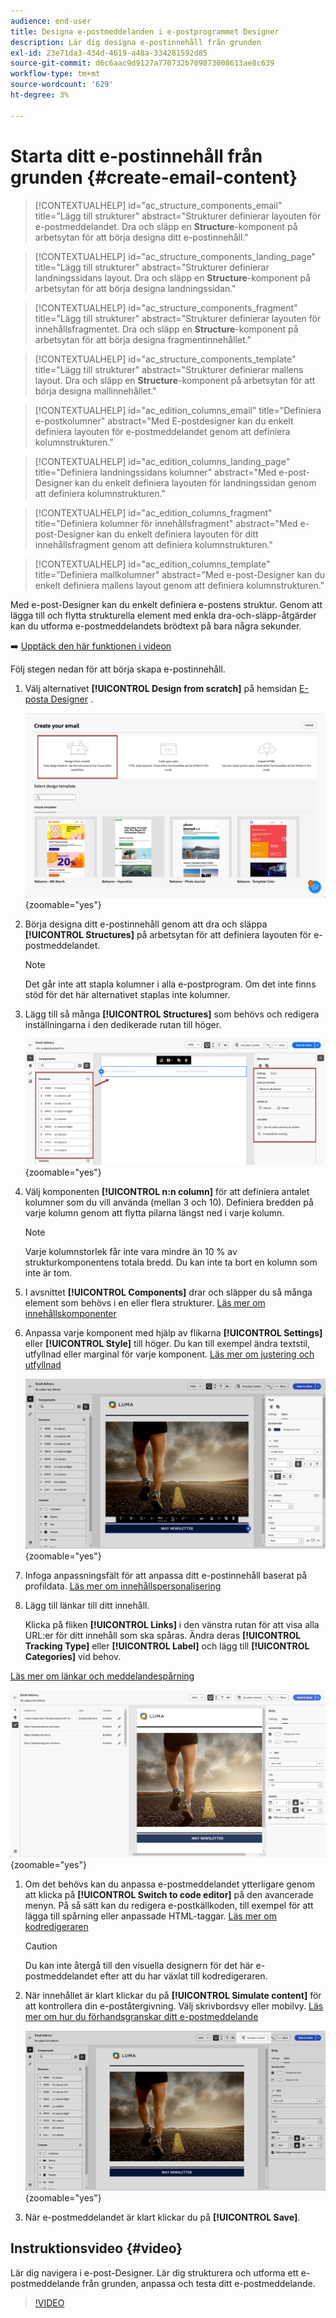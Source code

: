 ```yaml
---
audience: end-user
title: Designa e-postmeddelanden i e-postprogrammet Designer
description: Lär dig designa e-postinnehåll från grunden
exl-id: 23e71da3-434d-4619-a48a-334281592d85
source-git-commit: d6c6aac9d9127a770732b709873008613ae8c639
workflow-type: tm+mt
source-wordcount: '629'
ht-degree: 3%

---
```


# Starta ditt e-postinnehåll från grunden {#create-email-content}

>[!CONTEXTUALHELP]
>id="ac_structure_components_email"
>title="Lägg till strukturer"
>abstract="Strukturer definierar layouten för e-postmeddelandet. Dra och släpp en **Structure**-komponent på arbetsytan för att börja designa ditt e-postinnehåll."

>[!CONTEXTUALHELP]
>id="ac_structure_components_landing_page"
>title="Lägg till strukturer"
>abstract="Strukturer definierar landningssidans layout. Dra och släpp en **Structure**-komponent på arbetsytan för att börja designa landningssidan."

>[!CONTEXTUALHELP]
>id="ac_structure_components_fragment"
>title="Lägg till strukturer"
>abstract="Strukturer definierar layouten för innehållsfragmentet. Dra och släpp en **Structure**-komponent på arbetsytan för att börja designa fragmentinnehållet."

>[!CONTEXTUALHELP]
>id="ac_structure_components_template"
>title="Lägg till strukturer"
>abstract="Strukturer definierar mallens layout. Dra och släpp en **Structure**-komponent på arbetsytan för att börja designa mallinnehållet."

>[!CONTEXTUALHELP]
>id="ac_edition_columns_email"
>title="Definiera e-postkolumner"
>abstract="Med E-postdesigner kan du enkelt definiera layouten för e-postmeddelandet genom att definiera kolumnstrukturen."

>[!CONTEXTUALHELP]
>id="ac_edition_columns_landing_page"
>title="Definiera landningssidans kolumner"
>abstract="Med e-post-Designer kan du enkelt definiera layouten för landningssidan genom att definiera kolumnstrukturen."

>[!CONTEXTUALHELP]
>id="ac_edition_columns_fragment"
>title="Definiera kolumner för innehållsfragment"
>abstract="Med e-post-Designer kan du enkelt definiera layouten för ditt innehållsfragment genom att definiera kolumnstrukturen."

>[!CONTEXTUALHELP]
>id="ac_edition_columns_template"
>title="Definiera mallkolumner"
>abstract="Med e-post-Designer kan du enkelt definiera mallens layout genom att definiera kolumnstrukturen."

Med e-post-Designer kan du enkelt definiera e-postens struktur. Genom att lägga till och flytta strukturella element med enkla dra-och-släpp-åtgärder kan du utforma e-postmeddelandets brödtext på bara några sekunder.

➡️ [Upptäck den här funktionen i videon](#video)

Följ stegen nedan för att börja skapa e-postinnehåll.

1. Välj alternativet **[!UICONTROL Design from scratch]** på hemsidan [E-posta Designer](get-started-email-designer.md#start-authoring) .

   ![Skärmbild som visar Designer hemsida för e-post med alternativet Design från grunden markerat.](assets/email_designer-from-scratch.png){zoomable="yes"}

1. Börja designa ditt e-postinnehåll genom att dra och släppa **[!UICONTROL Structures]** på arbetsytan för att definiera layouten för e-postmeddelandet.

   >[!NOTE]
   >
   >Det går inte att stapla kolumner i alla e-postprogram. Om det inte finns stöd för det här alternativet staplas inte kolumner.

1. Lägg till så många **[!UICONTROL Structures]** som behövs och redigera inställningarna i den dedikerade rutan till höger.

   ![Skärmbild som visar strukturkomponentpanelen i e-post-Designer.](assets/email_designer_structure_components.png){zoomable="yes"}

1. Välj komponenten **[!UICONTROL n:n column]** för att definiera antalet kolumner som du vill använda (mellan 3 och 10). Definiera bredden på varje kolumn genom att flytta pilarna längst ned i varje kolumn.

   >[!NOTE]
   >
   >Varje kolumnstorlek får inte vara mindre än 10 % av strukturkomponentens totala bredd. Du kan inte ta bort en kolumn som inte är tom.

1. I avsnittet **[!UICONTROL Components]** drar och släpper du så många element som behövs i en eller flera strukturer. [Läs mer om innehållskomponenter](content-components.md)

1. Anpassa varje komponent med hjälp av flikarna **[!UICONTROL Settings]** eller **[!UICONTROL Style]** till höger. Du kan till exempel ändra textstil, utfyllnad eller marginal för varje komponent. [Läs mer om justering och utfyllnad](alignment-and-padding.md)

   ![Skärmbild som visar alternativ för formatanpassning i e-post-Designer.](assets/email_designer-styles.png){zoomable="yes"}

1. Infoga anpassningsfält för att anpassa ditt e-postinnehåll baserat på profildata. [Läs mer om innehållspersonalisering](../personalization/personalize.md)

1. Lägg till länkar till ditt innehåll.

   Klicka på fliken **[!UICONTROL Links]** i den vänstra rutan för att visa alla URL:er för ditt innehåll som ska spåras. Ändra deras **[!UICONTROL Tracking Type]** eller **[!UICONTROL Label]** och lägg till **[!UICONTROL Categories]** vid behov.

[Läs mer om länkar och meddelandespårning](message-tracking.md)

   ![Skärmbild med länkfliken i e-post-Designer.](assets/email_designer-links.png){zoomable="yes"}

1. Om det behövs kan du anpassa e-postmeddelandet ytterligare genom att klicka på **[!UICONTROL Switch to code editor]** på den avancerade menyn. På så sätt kan du redigera e-postkällkoden, till exempel för att lägga till spårning eller anpassade HTML-taggar. [Läs mer om kodredigeraren](code-content.md)

   >[!CAUTION]
   >
   >Du kan inte återgå till den visuella designern för det här e-postmeddelandet efter att du har växlat till kodredigeraren.

1. När innehållet är klart klickar du på **[!UICONTROL Simulate content]** för att kontrollera din e-poståtergivning. Välj skrivbordsvy eller mobilvy. [Läs mer om hur du förhandsgranskar ditt e-postmeddelande](../preview-test/preview-test.md)

   ![Skärmbild som visar simuleringsalternativen i e-post-Designer.](assets/email_designer-simulate.png){zoomable="yes"}

1. När e-postmeddelandet är klart klickar du på **[!UICONTROL Save]**.

## Instruktionsvideo {#video}

Lär dig navigera i e-post-Designer. Lär dig strukturera och utforma ett e-postmeddelande från grunden, anpassa och testa ditt e-postmeddelande.

>[!VIDEO](https://video.tv.adobe.com/v/3453569/?quality=12&captions=swe)